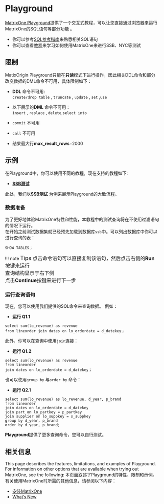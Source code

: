 # **Playground**
[MatrixOne Playground](https://playground.matrixorigin.io/?tutorial=SSB-test-with-matrixone&step=1)提供了一个交互式教程，可以让您直接通过浏览器来运行MatrixOne的SQL语句等部分功能 。


* 你可以参考[SQL参考指南](../Reference/SQL-Reference/Data-Definition-Statements/create-database.md)来熟悉相关SQL语句
* 你可以查看[教程](../Get-Started/Tutorial/SSB-test-with-matrixone.md)来学习如何使用MatrixOne来进行SSB、NYC等测试

## **限制**
MatixOrigin Playground只能在**只读**模式下进行操作，因此相关DDL命令和部分改变数据的DML命令不可用，具体限制如下：

* **DDL** 命令不可用:  
```create/drop table``` , ```truncate``` , ```update``` , ```set``` ,```use```  
  
* 以下展示的**DML** 命令不可用：  
```insert``` , ```replace``` , ```delete```,```select into ```  

* ```commit``` 不可用

* ```call``` 不可用

* 结果最大行**max_result_rows**=2000  
  
## **示例**

在Playground中，你可以使用不同的教程，现在支持的教程如下:

* [**SSB测试**](https://playground.matrixorigin.io/?tutorial=SSB-test-with-matrixone&step=1) 
     
此处，我们以**SSB测试** 为例来展示Playground的大致流程。

### **数据准备**  

为了更好地体验MatrixOne特性和性能，本教程中的测试查询将在不使用过滤语句的情况下运行。  
在开始之前测试数据集就已经预先加载到数据库`ssb`中。可以列出数据库中你可以进行查询的表：

```
SHOW TABLES；
```

!!! note  <font size=4>Tips</font>
    <font size=3>点击命令语句可以直接复制该语句，然后点击右侧的**Run**按键来运行 </font>  
    <font size=3>查询结构显示于右下侧</font>  
    <font size=3>点击**Continue**按键来进行下一步</font>  



### **运行查询语句**

现在，您可以使用我们提供的SQL命令来查询数据。 
例如：
* **运行 Q1.1**

```
select sum(lo_revenue) as revenue
from lineorder join dates on lo_orderdate = d_datekey；
```
此外，你可以在查询中使用`join`连接：

* **运行 Q1.2**

```
select sum(lo_revenue) as revenue
from lineorder
join dates on lo_orderdate = d_datekey；
```

也可以使用```group by``` 与```order by``` 命令：
* **运行 Q2.1**

```
select sum(lo_revenue) as lo_revenue, d_year, p_brand
from lineorder
join dates on lo_orderdate = d_datekey
join part on lo_partkey = p_partkey
join supplier on lo_suppkey = s_suppkey
group by d_year, p_brand
order by d_year, p_brand;
```

**Playground**提供了更多查询命令，您可以自行测试。


## **相关信息**
This page describes the features, limitations, and examples of Playground. For information on other options that are available when trying out MatrixOne, see the following:
本页面叙述了Playground的特性、限制和示例。有关使用MatrixOne时所需的其他信息，请参阅以下内容：
* [安装MatrixOne](install-standalone-matrixone.md)
* [What‘s New](../Overview/what's-new.md)
